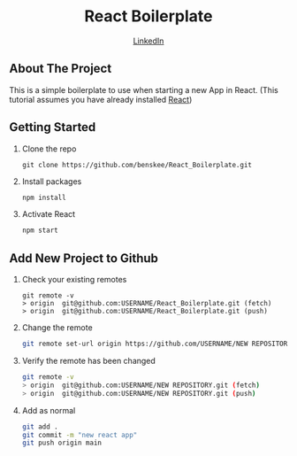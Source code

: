 <h1 align="center">React Boilerplate</h1>
<p align="center"><a href="https://www.linkedin.com/in/ben-skee-software-engineer/">LinkedIn</a>

## About The Project

This is a simple boilerplate to use when starting a new App in React. (This tutorial assumes you have already installed <a href="https://reactjs.org">React</a>)

## Getting Started

1. Clone the repo
    ```shell
    git clone https://github.com/benskee/React_Boilerplate.git
    ```

2. Install packages
    ```sh
    npm install
    ```

3. Activate React

    ```sh 
    npm start
    ```

## Add New Project to Github

1. Check your existing remotes
    ```shell
    git remote -v
    > origin  git@github.com:USERNAME/React_Boilerplate.git (fetch)
    > origin  git@github.com:USERNAME/React_Boilerplate.git (push)
    ```

2. Change the remote
    ```sh
    git remote set-url origin https://github.com/USERNAME/NEW REPOSITORY.git
    ```

3. Verify the remote has been changed

    ```sh 
    git remote -v
    > origin  git@github.com:USERNAME/NEW REPOSITORY.git (fetch)
    > origin  git@github.com:USERNAME/NEW REPOSITORY.git (push)
    ```
    
4. Add as normal
    ```sh
    git add .
    git commit -m "new react app"
    git push origin main
    ```
